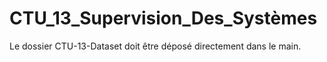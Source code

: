 # CTU_13_Supervision_Des_Systèmes

Le dossier CTU-13-Dataset doit être déposé directement dans le main.
